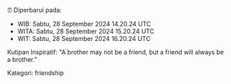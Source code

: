 ⏰ Diperbarui pada:
- WIB: Sabtu, 28 September 2024 14.20.24 UTC
- WITA: Sabtu, 28 September 2024 15.20.24 UTC
- WIT: Sabtu, 28 September 2024 16.20.24 UTC

Kutipan Inspiratif:
"A brother may not be a friend, but a friend will always be a brother."


Kategori: friendship

